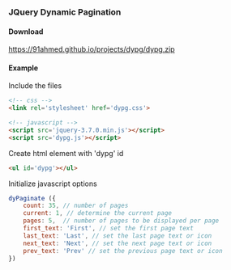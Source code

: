 ### JQuery Dynamic Pagination

#### Download
https://91ahmed.github.io/projects/dypg/dypg.zip

#### Example

Include the files
``` html
<!-- css -->
<link rel='stylesheet' href='dypg.css'>

<!-- javascript -->
<script src='jquery-3.7.0.min.js'></script>
<script src='dypg.js'></script>
```

Create html element with 'dypg' id
``` html
<ul id='dypg'></ul>
```
Initialize javascript options
``` javascript
dyPaginate ({
	count: 35, // number of pages
	current: 1, // determine the current page
	pages: 5,  // number of pages to be displayed per page
	first_text: 'First', // set the first page text
	last_text: 'Last', // set the last page text or icon
	next_text: 'Next', // set the next page text or icon
	prev_text: 'Prev' // set the previous page text or icon
})
```